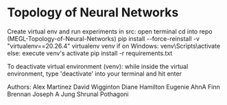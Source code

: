 # Topology of Neural Networks

Create virtual env and run experiments in src:
open terminal
cd into repo (MEGL-Topology-of-Neural-Networks)
pip install --force-reinstall -v "virtualenv==20.26.4"
virtualenv venv
if on Windows: venv\Scripts\activate
else: execute venv's activate 
pip install -r requirements.txt

To deactivate virtual environment (venv):
while inside the virtual environment, type 'deactivate' into your terminal and hit enter

Authors:
Alex Martinez
David Wigginton
Diane Hamilton
Eugenie AhnA
Finn Brennan
Joseph A Jung
Shrunal Pothagoni
